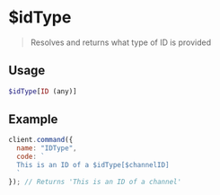 # $idType

> Resolves and returns what type of ID is provided

## Usage

```php
$idType[ID (any)]
```

## Example

```js
client.command({
  name: "IDType",
  code: `
  This is an ID of a $idType[$channelID]
  `
}); // Returns 'This is an ID of a channel'
```